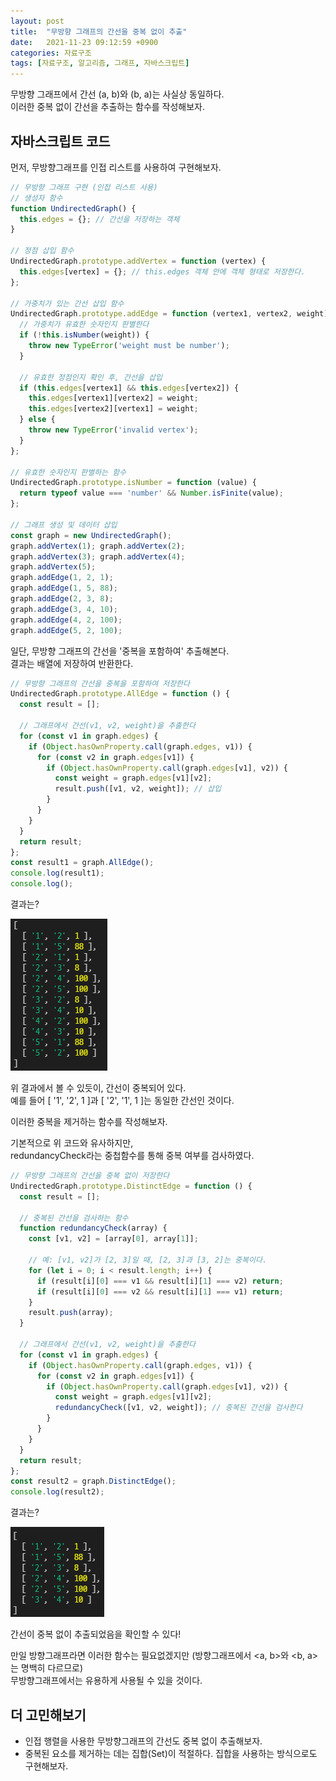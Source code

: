 ```yaml
---
layout: post
title:  "무방향 그래프의 간선을 중복 없이 추출"
date:   2021-11-23 09:12:59 +0900
categories: 자료구조
tags: [자료구조, 알고리즘, 그래프, 자바스크립트]
---
```


무방향 그래프에서 간선 (a, b)와 (b, a)는 사실상 동일하다.  
이러한 중복 없이 간선을 추출하는 함수를 작성해보자.  

## 자바스크립트 코드
먼저, 무방향그래프를 인접 리스트를 사용하여 구현해보자.  

```javascript
// 무방향 그래프 구현 (인접 리스트 사용)
// 생성자 함수
function UndirectedGraph() {
  this.edges = {}; // 간선을 저장하는 객체
}

// 정점 삽입 함수
UndirectedGraph.prototype.addVertex = function (vertex) {
  this.edges[vertex] = {}; // this.edges 객체 안에 객체 형태로 저장한다.
};

// 가중치가 있는 간선 삽입 함수
UndirectedGraph.prototype.addEdge = function (vertex1, vertex2, weight) {
  // 가중치가 유효한 숫자인지 판별한다
  if (!this.isNumber(weight)) {
    throw new TypeError('weight must be number');
  }

  // 유효한 정점인지 확인 후, 간선을 삽입
  if (this.edges[vertex1] && this.edges[vertex2]) {
    this.edges[vertex1][vertex2] = weight;
    this.edges[vertex2][vertex1] = weight;
  } else {
    throw new TypeError('invalid vertex');
  }
};

// 유효한 숫자인지 판별하는 함수
UndirectedGraph.prototype.isNumber = function (value) {
  return typeof value === 'number' && Number.isFinite(value);
};

// 그래프 생성 및 데이터 삽입
const graph = new UndirectedGraph();
graph.addVertex(1); graph.addVertex(2);
graph.addVertex(3); graph.addVertex(4);
graph.addVertex(5);
graph.addEdge(1, 2, 1);
graph.addEdge(1, 5, 88);
graph.addEdge(2, 3, 8);
graph.addEdge(3, 4, 10);
graph.addEdge(4, 2, 100);
graph.addEdge(5, 2, 100);
```
일단, 무방향 그래프의 간선을 '중복을 포함하여' 추출해본다.  
결과는 배열에 저장하여 반환한다.  

```javascript
// 무방향 그래프의 간선을 중복을 포함하여 저장한다
UndirectedGraph.prototype.AllEdge = function () {
  const result = [];

  // 그래프에서 간선(v1, v2, weight)을 추출한다
  for (const v1 in graph.edges) {
    if (Object.hasOwnProperty.call(graph.edges, v1)) {
      for (const v2 in graph.edges[v1]) {
        if (Object.hasOwnProperty.call(graph.edges[v1], v2)) {
          const weight = graph.edges[v1][v2];
          result.push([v1, v2, weight]); // 삽입
        }
      }
    }
  }
  return result;
};
const result1 = graph.AllEdge();
console.log(result1);
console.log();
```

결과는?  

![결과1](https://github.com/gitul0515/gitul0515.github.io/blob/main/_posts/image/21_1123_1.png?raw=true)

위 결과에서 볼 수 있듯이, 간선이 중복되어 있다.  
예를 들어 [ '1', '2', 1 ]과  [ '2', '1', 1 ]는 동일한 간선인 것이다.  


이러한 중복을 제거하는 함수를 작성해보자.  


기본적으로 위 코드와 유사하지만,  
redundancyCheck라는 중첩함수를 통해 중복 여부를 검사하였다.  

```javascript
// 무방향 그래프의 간선을 중복 없이 저장한다
UndirectedGraph.prototype.DistinctEdge = function () {
  const result = [];

  // 중복된 간선을 검사하는 함수
  function redundancyCheck(array) {
    const [v1, v2] = [array[0], array[1]];

    // 예: [v1, v2]가 [2, 3]일 때, [2, 3]과 [3, 2]는 중복이다.
    for (let i = 0; i < result.length; i++) {
      if (result[i][0] === v1 && result[i][1] === v2) return;
      if (result[i][0] === v2 && result[i][1] === v1) return;
    }
    result.push(array);
  }

  // 그래프에서 간선(v1, v2, weight)을 추출한다
  for (const v1 in graph.edges) {
    if (Object.hasOwnProperty.call(graph.edges, v1)) {
      for (const v2 in graph.edges[v1]) {
        if (Object.hasOwnProperty.call(graph.edges[v1], v2)) {
          const weight = graph.edges[v1][v2];
          redundancyCheck([v1, v2, weight]); // 중복된 간선을 검사한다
        }
      }
    }
  }
  return result;
};
const result2 = graph.DistinctEdge();
console.log(result2);
```
결과는?  

![결과2](https://github.com/gitul0515/gitul0515.github.io/blob/main/_posts/image/21_1123_2.png?raw=true)

간선이 중복 없이 추출되었음을 확인할 수 있다!  


만일 방향그래프라면 이러한 함수는 필요없겠지만
(방향그래프에서 <a, b>와 <b, a>는 명백히 다르므로)  
무방향그래프에서는 유용하게 사용될 수 있을 것이다.

## 더 고민해보기
- 인접 행렬을 사용한 무방향그래프의 간선도 중복 없이 추출해보자.
- 중복된 요소를 제거하는 데는 집합(Set)이 적절하다.
  집합을 사용하는 방식으로도 구현해보자.
